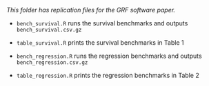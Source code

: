 _This folder has replication files for the GRF software paper._

* `bench_survival.R` runs the survival benchmarks and outputs `bench_survival.csv.gz`

* `table_survival.R` prints the survival benchmarks in Table 1

* `bench_regression.R` runs the regression benchmarks and outputs `bench_regression.csv.gz`

* `table_regression.R` prints the regression benchmarks in Table 2
